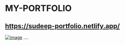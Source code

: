 # MY-PORTFOLIO
## https://sudeep-portfolio.netlify.app/
<a href="https://sudeep-portfolio.netlify.app/">![image](https://user-images.githubusercontent.com/112026180/215311607-1c209490-33f1-40f7-9f6b-7ae184e0093d.png)</a>
....